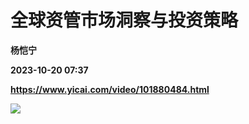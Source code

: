 # 全球资管市场洞察与投资策略
**杨恺宁**

**2023-10-20 07:37**

**https://www.yicai.com/video/101880484.html**

![](http://imgcdn.yicai.com/vms-new/2023/10/335b121a1b2456f956c8120d77d889c7_s1Yf.jpg)